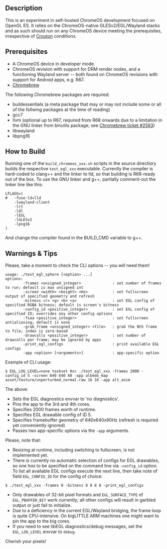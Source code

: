 Description
-----------

This is an experiment in self-hosted ChromeOS development focused on OpenGL ES. It relies on the ChromeOS-native GLESv2/EGL/Wayland stacks and as such should run on any ChromeOS device meeting the prerequisites, irrespective of [Crouton](https://github.com/dnschneid/crouton) conditions.


Prerequisites
-------------

* A ChromeOS device in developer mode.
* ChromeOS revision with support for DRM render nodes, and a functioning Wayland server -- both found on ChromeOS revisions with support for Android apps, e.g. R67.
* [Chromebrew](https://github.com/skycocker/chromebrew)

The following Chromebrew packages are required:

* buildessentials (a meta package that may or may not include some or all of the follwing packages at the time of reading)
* gcc7
* llvm (optional up to R67, required from R68 onwards due to a limitation in the GNU linker from binutils package; see [Chromebrew ticket #2563](https://github.com/skycocker/chromebrew/issues/2563))
* libwayland
* libpng16


How to Build
------------

Running one of the `build_chromeos_xxx.sh` scripts in the source directiory builds the respective `test_egl_xxx` executable. Currently the compiler is hard-coded to clang++ and the linker to lld, so that building is R68-ready out of the box. To use the GNU linker and g++, partially comment-out the linker line like this:

```
LFLAGS=(
#	-fuse-ld=lld
	-lwayland-client
	-lrt
	-ldl
	-lEGL
	-lGLESv2
	-lpng16
)

```
And change the compiler found in the BUILD_CMD variable to g++.


Warnings & Tips
---------------

Please, take a moment to check the CLI options -- you will need them!
```
usage: ./test_egl_sphere [<option> ...]
options:
        -frames <unsigned_integer>              : set number of frames to run; default is max unsigned int
        -screen <width> <height> <Hz>           : set fullscreen output of specified geometry and refresh
        -bitness <r> <g> <b> <a>                : set EGL config of specified RGBA bitness; default is screen's bitness
        -config_id <positive_integer>           : set EGL config of specified ID; overrides any other config options
        -fsaa <positive_integer>                : set fullscreen antialiasing; default is none
        -grab_frame <unsigned_integer> <file>   : grab the Nth frame to file; index is zero-based
        -drawcalls <positive_integer>           : set number of drawcalls per frame; may be ignored by apps
        -print_egl_configs                      : print available EGL configs
        -app <option> [<arguments>]             : app-specific option
```

Example of CLI usage:
```
$ EGL_LOG_LEVEL=none taskset 0xc ./test_egl_xxx -frames 2000 -config_id 5 -screen 640 640 60 -app albedo_map asset/texture/unperturbed_normal.raw 16 16 -app alt_anim
```

The above:
* Sets the EGL diagnostics envvar to 'no diagnostics'.
* Pins the app to the 3rd and 4th cores.
* Specifies 2000 frames worth of runtime.
* Specifies EGL drawable config of ID 5.
* Specifies framebuffer geometry of 640x640x60Hz (refresh is required yet conveniently ignored)
* Passes two app-specific options via the `-app` arguments.

Please, note that:
* Resizing at runtime, including switching to fullscreen, is not implemented yet.
* There is currently no automatic selection of configs for EGL drawables, so one *has* to be specified on the command line via `-config_id` option. To list all available EGL configs execute the next line, then take note of field `EGL_CONFIG_ID` for the config of choice:
```
$ ./test_egl_xxx -frames 0 -bitness 8 8 8 8 -print_egl_configs
```
* Only drawables of 32-bit pixel formats and `EGL_SURFACE_TYPE` of `EGL_PBUFFER_BIT` work currently; all other configs will result in garbled output or just fail to initialize.
* Due to a deficiency in the current EGL/Wayland bridging, the frame loop is quite CPU-intensive. On bigLITTLE ARM machines one might want to pin the app to the big cores.
* If you need to see libEGL diagnostics/debug messages, set the `EGL_LOG_LEVEL` envvar to `debug`.


Cherish your pixels!
